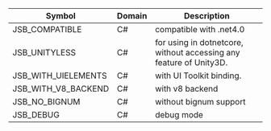 
| Symbol | Domain | Description |
| --- | --- | ---
| JSB_COMPATIBLE | C# | compatible with .net4.0
| JSB_UNITYLESS  | C# | for using in dotnetcore, without accessing any feature of Unity3D.
| JSB_WITH_UIELEMENTS | C# | with UI Toolkit binding.
| JSB_WITH_V8_BACKEND | C# | with v8 backend
| JSB_NO_BIGNUM | C# | without bignum support
| JSB_DEBUG | C# | debug mode
